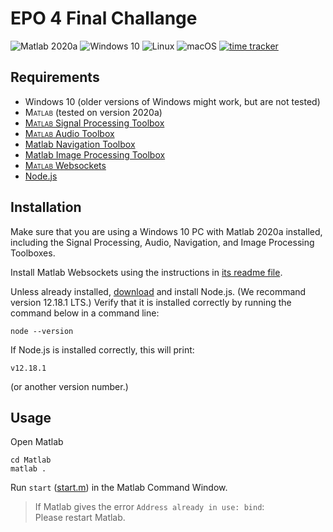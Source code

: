 # EPO 4 Final Challange

![Matlab 2020a](https://img.shields.io/badge/matlab-R2020a%20tested-green)
![Windows 10](https://img.shields.io/badge/windows%2010-supported-green)
![Linux](https://img.shields.io/badge/linux-not%20supported-red)
![macOS](https://img.shields.io/badge/macos-not%20supported-red)
[![time tracker](https://wakatime.com/badge/github/KevinvdT/EPO4.svg)](https://wakatime.com/badge/github/KevinvdT/EPO4)

## Requirements

- Windows 10 (older versions of Windows might work, but are not tested)
- <span style='font-variant: small-caps;'>Matlab</span> (tested on version 2020a)
- <a href='https://nl.mathworks.com/products/signal.html'><span style='font-variant: small-caps;'>Matlab</span> Signal Processing Toolbox</a>
- <a href='https://www.mathworks.com/products/audio.html'><span style='font-variant: small-caps;'>Matlab</span> Audio Toolbox</a>
- [Matlab Navigation Toolbox](https://nl.mathworks.com/products/navigation.html)
- [Matlab Image Processing Toolbox](https://www.mathworks.com/products/image.html)
- <a href='https://www.mathworks.com/matlabcentral/fileexchange/50040-jebej-matlabwebsocket'><span style='font-variant: small-caps;'>Matlab</span> Websockets</a>
- [Node.js](https://nodejs.org/)

## Installation

Make sure that you are using a Windows 10 PC with Matlab 2020a installed, including the Signal Processing, Audio, Navigation, and Image Processing Toolboxes.

Install Matlab Websockets using the instructions in [its readme file](./Matlab/MatlabWebSocket/README.md).

Unless already installed, [download](https://nodejs.org/en/) and install Node.js. (We recommand version 12.18.1 LTS.)
Verify that it is installed correctly by running the command below in a command line:

    node --version

If Node.js is installed correctly, this will print:

    v12.18.1

(or another version number.)

## Usage

Open Matlab

    cd Matlab
    matlab .

Run `start` ([start.m](./Matlab/start.m)) in the Matlab Command Window.

> If Matlab gives the error `Address already in use: bind`:
> <br>Please restart Matlab.
